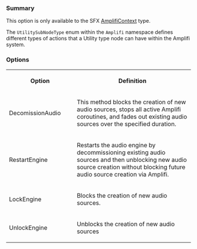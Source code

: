 ### Summary

This option is only available to the SFX [AmplifiContext](Amplifi.AmplifiContext_29097985.md) type.

The `UtilitySubNodeType` enum within the `Amplifi` namespace defines different types of actions that a Utility type node can have within the Amplifi system.

### Options

<table data-table-width="760" data-layout="default" data-local-id="7dea2fae-7afd-462d-bf9b-7ee1577014ef" class="confluenceTable"><colgroup><col style="width: 221.0px;"><col style="width: 538.0px;"></colgroup><tbody><tr><th class="confluenceTh"><p><strong>Option</strong></p></th><th class="confluenceTh"><p><strong>Definition</strong></p></th></tr><tr><td class="confluenceTd"><p>DecomissionAudio</p></td><td class="confluenceTd"><p>This method blocks the creation of new audio sources, stops all active Amplifi coroutines, and fades out existing audio sources over the specified duration.</p></td></tr><tr><td class="confluenceTd"><p>RestartEngine</p></td><td class="confluenceTd"><p>Restarts the audio engine by decommissioning existing audio sources and then unblocking new audio source creation without blocking future audio source creation via Amplifi.</p></td></tr><tr><td class="confluenceTd"><p>LockEngine</p></td><td class="confluenceTd"><p>Blocks the creation of new audio sources.</p></td></tr><tr><td class="confluenceTd"><p>UnlockEngine</p></td><td class="confluenceTd"><p>Unblocks the creation of new audio sources</p></td></tr></tbody></table>